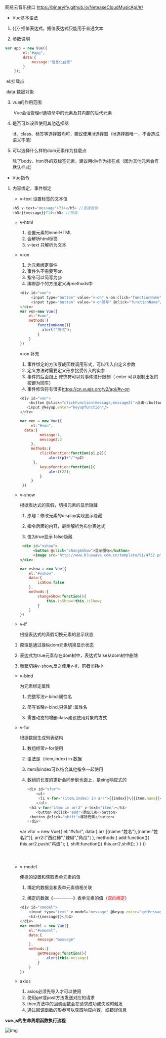 网易云音乐接口 <a>https://binaryify.github.io/NeteaseCloudMusicApi/#/</a>

* Vue基本语法

1. {{}} 插值表达式，插值表达式只能用于普通文本

2. 参数说明

```javascript
var app = new Vue({
        el:"#app",
        data:{
            message:"信息化台账"
        }
    });
```

​		el:挂载点

​		data:数据对象

3. vue的作用范围

   ​	Vue会话管理el选项命中的元素及其内部的后代元素

4. 是否可以设置使用其他选择器

   ​	id、class、标签等选择器均可，建议使用id选择器（id选择器唯一，不会造成语义不清）

5. 可以选择什么样的dom元素作为挂载点

   ​	除了body、html外的双标签元素，建议用div作为挂在点（因为其他元素会有默认样式）

* Vue指令

1. 内容绑定，事件绑定

   * v-text 设置标签的文本值

   ```javascript
   <h5 v-text="message">714</h5> //直接替换
   <h5>{{message}}714</h5> //插值
   ```

   * v-html
     1. 设置元素的innerHTML
     2. 会解析html标签
     3. v-text 只解析为文本
     
   * v-on

     1. 为元素绑定事件
     2. 事件名不需要写on
     3. 指令可以简写为@
     4. 绑带那个的方法定义再methods中
     
     ```javascript
     <div id="von">
          <input type="button" value="v-on" v-on:click="functionName"/>
          <input type="button" value="v-on简写" @click="functionName"/>
     </div>
     var von=new Vue({
         el:"#von",
         methods:{
             functionName(){
               alert("测试");
             }
         }
     })
     ```
     
     v-on 补充
     
     1. 事件绑定的方法写成函数调用形式，可以传入自定义参数
     2. 定义方法时需要定义形参接受传入的实参
     3. 事件的后面跟上.修饰符可以对事件进行限制（.enter 可以限制出发的按键为回车）
     4. 事件修饰符有很多<https://cn.vuejs.org/v2/api/#v-on>
       
     
     ```javascript
     <div id="von">
         <button @click="clickFunction(message,message2)">点击</button>
     	<input @keyup.enter="keyupfunction"/>
     </div>
     ```
     
     ```javascript
     var von = new Vue({
          el:"#von",
       data:{
              message:1,
              message2:2
          },
          methods:{
              clickFunction:function(p1,p2){
                  alert(p1+"/"+p2)
           },
              keyupfunction:function(){
                  alert(22);
              }
          }
      })
     ```
     
   * v-show

     根据表达式的真假，切换元素的显示隐藏

     1. 原理：修改元素的display实现显示隐藏

     2. 指令后面的内容，最终解析为布尔表达式

     3. 值为true显示 false隐藏

     ```html
      <div id="vshow">
           <button @click="changeShow">显示图标</button>
           <image src="http://www.bluewave.com.cn/template/91/4752.png" v-show="isShow"></image>
     </div>
     ```

     ```javascript
     var vshow = new Vue({
         el:"#vshow",
         data:{
             isShow:false
         },
         methods:{
             changeShow:function(){
                 this.isShow=!this.isShow;
             }
         }
     })
     ```

     

   * v-if 

     根据表达式的真假切换元素的显示状态
     
    1. 原理是通过操纵dom元素切换显示状态

     2. 表达式为true元素存在dom树中，表达式false从dom树中删除

     3. 频繁切换v-show,反之使用v-if，前者消耗小

   * v-bind

     为元素绑定属性

     1. 完整写法v-bind:属性名

     2. 简写省略v-bind,只保留 :属性名

     3. 需要动态的增删class建议使用对象的方式

   * v-for

     根据数据生成列表结构

     1. 数组经常v-for使用
     
     2. 语法是（item,index) in 数据
     
     3. item和index可以结合其他指令一起使用
     
     4. 数组的长度的更新会同步到也面上，是xing响应式的
     
        ```javascript
        <div id="vfor">
            <ul>
             <li v-for="(item,index) in arr">{{index}}\{{item.name}}</li>
            </ul>
         <h3 v-for="item in arr2" v-text="item"></h3>
            <button @click="add">添加元素</button>
         <button @click="shift">移除元素</button>
        </div>
     var vfor = new Vue({
            el:"#vfor",
         data:{
                arr:[{name:"姓名"},{name:"姓名2"}],
             arr2:["西红柿","辣椒","角瓜"]
            },
         methods:{
                add:function(){
                 this.arr2.push("鸡蛋");
                },
             shift:function(){
                    this.arr2.shift();
             }
            }
        })
        ```
     
        

   * v-model

     便捷的设置和获取表单元素的值

     1. 绑定的数据会和表单元素值相关联
     
     2. 绑定的数据《----------》表单元素的值（<font color='red'>双向绑定</font>）

      ```javascript
      <div id="vmodel">
          <input type="text" v-model="message" @keyup.enter="getMessage"/>
          <h3>{{message}}</h3>
      </div>
      var vmodel = new Vue({
          el:"#vmodel",
          data:{
              message:"message"
          },
          methods:{
              getMessage:function(){
                  alert(this.message)
              }
          }
      })
      ```

   

   * axios
     1. axios必须先导入才可以使用
     2. 使用get或post方法发送对应的请求
     3. then方法中的回调函数会在请求成功或失败时触发
     4. 通过回调函数的形参可以获取响应内容，或错误信息



**vue.js的生命周期函数执行流程**


![img](image/vue/vue.js的生命周期函数执行流程.png)




